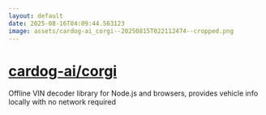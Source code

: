 ```yaml
---
layout: default
date: 2025-08-16T04:09:44.563123
image: assets/cardog-ai_corgi--20250815T022112474--cropped.png
---
```


# [cardog-ai/corgi](https://github.com/cardog-ai/corgi)

Offline VIN decoder library for Node.js and browsers, provides vehicle info locally with no network required
